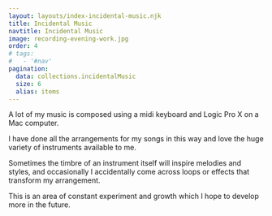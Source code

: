 ```yaml
---
layout: layouts/index-incidental-music.njk
title: Incidental Music
navtitle: Incidental Music
image: recording-evening-work.jpg
order: 4
# tags:
#   - '#nav'
pagination:
  data: collections.incidentalMusic
  size: 6
  alias: items
---
```


A lot of my music is composed using a midi keyboard and Logic Pro X on a Mac computer. 

I have done all the arrangements for my songs in this way and love the huge variety of instruments available to me.

Sometimes the timbre of an instrument itself will inspire melodies and styles, and occasionally I accidentally come across loops or effects that transform my arrangement.

This is an area of constant experiment and growth which I hope to develop more in the future.